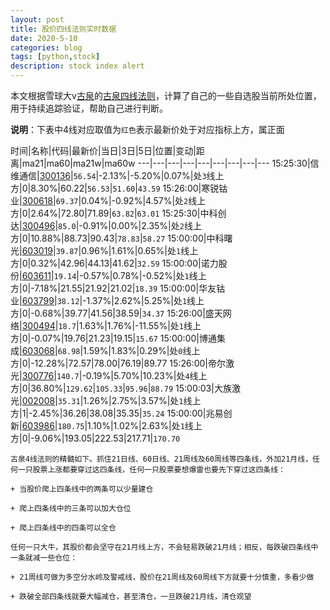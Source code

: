 ```yaml
---
layout: post
title: 股价四线法则实时数据
date: 2020-5-10
categories: blog
tags: [python,stock]
description: stock index alert
---
```



本文根据雪球大v[古泉](https://xueqiu.com/u/7148646888)的[古泉四线法则](https://xueqiu.com/7148646888/130498192)，计算了自己的一些自选股当前所处位置，用于持续追踪验证，帮助自己进行判断。

**说明**：下表中4线对应取值为`红色`表示最新价处于对应指标上方，属正面

时间|名称|代码|最新价|当日|3日|5日|位置|变动|距离|ma21|ma60|ma21w|ma60w
---|---|---|---|---|---|---|---|---
15:25:30|信维通信|[300136](https://xueqiu.com/S/SZ300136)|`56.54`|-2.13%|-5.20%|0.07%|处`3`线上方|0|8.30%|60.22|`56.53`|`51.60`|`43.59`
15:26:00|寒锐钴业|[300618](https://xueqiu.com/S/SZ300618)|`69.37`|0.04%|-0.92%|4.57%|处`2`线上方|0|2.64%|72.80|71.89|`63.82`|`63.01`
15:25:30|中科创达|[300496](https://xueqiu.com/S/SZ300496)|`85.0`|-0.91%|0.00%|2.35%|处`2`线上方|0|10.88%|88.73|90.43|`78.83`|`58.27`
15:00:00|中科曙光|[603019](https://xueqiu.com/S/SH603019)|`39.87`|0.96%|1.61%|0.65%|处`1`线上方|0|0.32%|42.96|44.13|41.62|`32.59`
15:00:00|诺力股份|[603611](https://xueqiu.com/S/SH603611)|`19.14`|-0.57%|0.78%|-0.52%|处`1`线上方|0|-7.18%|21.55|21.92|21.02|`18.39`
15:00:00|华友钴业|[603799](https://xueqiu.com/S/SH603799)|`38.12`|-1.37%|2.62%|5.25%|处`1`线上方|0|-0.68%|39.77|41.56|38.59|`34.37`
15:26:00|盛天网络|[300494](https://xueqiu.com/S/SZ300494)|`18.7`|1.63%|1.76%|-11.55%|处`1`线上方|0|-0.07%|19.76|21.23|19.15|`15.67`
15:00:00|博通集成|[603068](https://xueqiu.com/S/SH603068)|`68.98`|1.59%|1.83%|0.29%|处`0`线上方|0|-12.28%|72.57|78.00|76.19|89.77
15:26:00|帝尔激光|[300776](https://xueqiu.com/S/SZ300776)|`140.7`|-0.19%|5.70%|10.23%|处`4`线上方|0|36.80%|`129.62`|`105.33`|`95.96`|`88.79`
15:00:03|大族激光|[002008](https://xueqiu.com/S/SZ002008)|`35.31`|1.26%|2.75%|3.57%|处`1`线上方|1|-2.45%|36.26|38.08|35.35|`35.24`
15:00:00|兆易创新|[603986](https://xueqiu.com/S/SH603986)|`180.75`|1.10%|1.02%|2.63%|处`1`线上方|0|-9.06%|193.05|222.53|217.71|`170.70`

```
古泉4线法则的精髓如下。抓住21日线、60日线、21周线及60周线等四条线，外加21月线，任何一只股票上涨都要穿过这四条线，任何一只股票要想爆雷也要先下穿过这四条线：

+ 当股价爬上四条线中的两条可以少量建仓

+ 爬上四条线中的三条可以加大仓位

+ 爬上四条线中的四条可以全仓

任何一只大牛，其股价都会坚守在21月线上方，不会轻易跌破21月线；相反，每跌破四条线中一条就减一些仓位：

+ 21周线可做为多空分水岭及警戒线，股价在21周线及60周线下方就要十分慎重，多看少做

+ 跌破全部四条线就要大幅减仓，甚至清仓，一旦跌破21月线，清仓观望
```